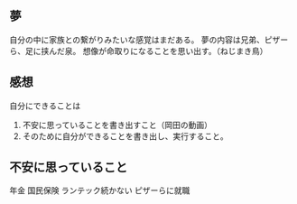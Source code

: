 ## 夢
自分の中に家族との繋がりみたいな感覚はまだある。
夢の内容は兄弟、ピザーら、足に挟んだ泉。
想像が命取りになることを思い出す。（ねじまき鳥）

## 感想
自分にできることは
1. 不安に思っていることを書き出すこと（岡田の動画）
2. そのために自分ができることを書き出し、実行すること。

## 不安に思っていること
年金
国民保険
ランテック続かない
ピザーらに就職
